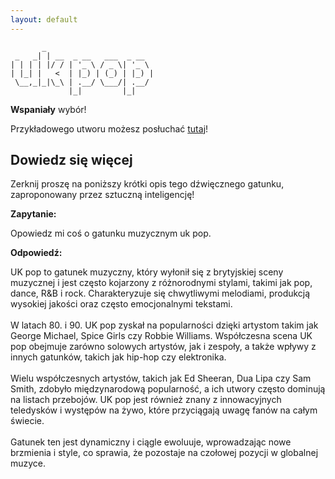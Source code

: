 ```yaml
---
layout: default
---
```


```
       _                        
 _   _| | __  _ __   ___  _ __  
| | | | |/ / | '_ \ / _ \| '_ \ 
| |_| |   <  | |_) | (_) | |_) |
 \__,_|_|\_\ | .__/ \___/| .__/ 
             |_|         |_|    
```
**Wspaniały** wybór!

Przykładowego utworu możesz posłuchać [tutaj](https://p.scdn.co/mp3-preview/28f56f19466d4fd09f4e791e0f40bd694c5c6cf9)!
## Dowiedz się więcej
Zerknij proszę na poniższy krótki opis tego dźwięcznego gatunku, zaproponowany przez sztuczną inteligencję!



**Zapytanie:**

Opowiedz mi coś o gatunku muzycznym uk pop.

**Odpowiedź:**

UK pop to gatunek muzyczny, który wyłonił się z brytyjskiej sceny muzycznej i jest często kojarzony z różnorodnymi stylami, takimi jak pop, dance, R&B i rock. Charakteryzuje się chwytliwymi melodiami, produkcją wysokiej jakości oraz często emocjonalnymi tekstami. <br><br>W latach 80. i 90. UK pop zyskał na popularności dzięki artystom takim jak George Michael, Spice Girls czy Robbie Williams. Współczesna scena UK pop obejmuje zarówno solowych artystów, jak i zespoły, a także wpływy z innych gatunków, takich jak hip-hop czy elektronika. <br><br>Wielu współczesnych artystów, takich jak Ed Sheeran, Dua Lipa czy Sam Smith, zdobyło międzynarodową popularność, a ich utwory często dominują na listach przebojów. UK pop jest również znany z innowacyjnych teledysków i występów na żywo, które przyciągają uwagę fanów na całym świecie. <br><br>Gatunek ten jest dynamiczny i ciągle ewoluuje, wprowadzając nowe brzmienia i style, co sprawia, że pozostaje na czołowej pozycji w globalnej muzyce.